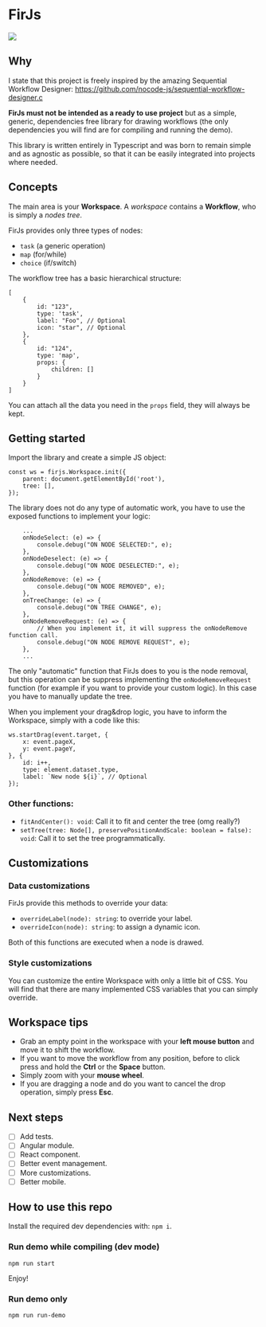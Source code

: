 # FirJs
![](https://user-images.githubusercontent.com/5001801/224503499-9dd881a7-028f-4b16-824b-b689770bdc0d.png)

## Why
I state that this project is freely inspired by the amazing Sequential Workflow Designer: https://github.com/nocode-js/sequential-workflow-designer.c

**FirJs must not be intended as a ready to use project** but as a simple, generic, dependencies free library for drawing workflows (the only dependencies you will find are for compiling and running the demo).

This library is written entirely in Typescript and was born to remain simple and as agnostic as possible, so that it can be easily integrated into projects where needed.

## Concepts
The main area is your **Workspace**. A _workspace_ contains a **Workflow**, who is simply a _nodes tree_.

FirJs provides only three types of nodes:
- `task` (a generic operation)
- `map` (for/while)
- `choice` (if/switch)

The workflow tree has a basic hierarchical structure:
```
[
	{
		id: "123",
		type: 'task',
		label: "Foo", // Optional
		icon: "star", // Optional
	},
	{
		id: "124",
		type: 'map',
		props: {
			children: []
		}
	}
]
```

You can attach all the data you need in the `props` field, they will always be kept.

## Getting started
Import the library and create a simple JS object:
```
const ws = firjs.Workspace.init({
    parent: document.getElementById('root'),
    tree: [],
});
```

The library does not do any type of automatic work, you have to use the exposed functions to implement your logic:
```
	...
    onNodeSelect: (e) => {
        console.debug("ON NODE SELECTED:", e);
    },
    onNodeDeselect: (e) => {
        console.debug("ON NODE DESELECTED:", e);
    },
    onNodeRemove: (e) => {
        console.debug("ON NODE REMOVED", e);
    },
    onTreeChange: (e) => {
        console.debug("ON TREE CHANGE", e);
    },
    onNodeRemoveRequest: (e) => {
		// When you implement it, it will suppress the onNodeRemove function call.
        console.debug("ON NODE REMOVE REQUEST", e);
    },
	...
```

The only "automatic" function that FirJs does to you is the node removal, but this operation can be suppress implementing the `onNodeRemoveRequest` function (for example if you want to provide your custom logic). In this case you have to manually update the tree.

When you implement your drag&drop logic, you have to inform the Workspace, simply with a code like this:
```
ws.startDrag(event.target, {
    x: event.pageX,
    y: event.pageY,
}, {
    id: i++,
    type: element.dataset.type,
    label: `New node ${i}`, // Optional
});
```

### Other functions:
- `fitAndCenter(): void`: Call it to fit and center the tree (omg really?)
- `setTree(tree: Node[], preservePositionAndScale: boolean = false): void`: Call it to set the tree programmatically.

## Customizations
### Data customizations
FirJs provide this methods to override your data:
- `overrideLabel(node): string`: to override your label.
- `overrideIcon(node): string`: to assign a dynamic icon.

Both of this functions are executed when a node is drawed.

### Style customizations
You can customize the entire Workspace with only a little bit of CSS. You will find that there are many implemented CSS variables that you can simply override.

## Workspace tips
- Grab an empty point in the workspace with your **left mouse button** and move it to shift the workflow.
- If you want to move the workflow from any position, before to click press and hold the **Ctrl** or the **Space** button.
- Simply zoom with your **mouse wheel**.
- If you are dragging a node and do you want to cancel the drop operation, simply press **Esc**.

## Next steps
- [ ] Add tests.
- [ ] Angular module.
- [ ] React component.
- [ ] Better event management.
- [ ] More customizations.
- [ ] Better mobile.

## How to use this repo
Install the required dev dependencies with: `npm i`.

### Run demo while compiling (dev mode)
`npm run start`

Enjoy!

### Run demo only
`npm run run-demo`